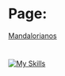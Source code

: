 # Page: 
<a href="https://romeoliveirasantos.github.io/mandalorians_team/" target="_blank">Mandalorianos</a>
#
[![My Skills](https://skillicons.dev/icons?i=html,css,js)](https://skillicons.dev)
